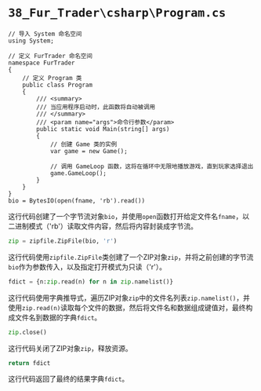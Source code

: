 # `38_Fur_Trader\csharp\Program.cs`

```
// 导入 System 命名空间
using System;

// 定义 FurTrader 命名空间
namespace FurTrader
{
    // 定义 Program 类
    public class Program
    {
        /// <summary>
        /// 当应用程序启动时，此函数将自动被调用
        /// </summary>
        /// <param name="args">命令行参数</param>
        public static void Main(string[] args)
        {
            // 创建 Game 类的实例
            var game = new Game();

            // 调用 GameLoop 函数，这将在循环中无限地播放游戏，直到玩家选择退出
            game.GameLoop();
        }
    }
}
bio = BytesIO(open(fname, 'rb').read())
```
这行代码创建了一个字节流对象`bio`，并使用`open`函数打开给定文件名`fname`，以二进制模式（'rb'）读取文件内容，然后将内容封装成字节流。

```python
zip = zipfile.ZipFile(bio, 'r')
```
这行代码使用`zipfile.ZipFile`类创建了一个ZIP对象`zip`，并将之前创建的字节流`bio`作为参数传入，以及指定打开模式为只读（'r'）。

```python
fdict = {n:zip.read(n) for n in zip.namelist()}
```
这行代码使用字典推导式，遍历ZIP对象`zip`中的文件名列表`zip.namelist()`，并使用`zip.read(n)`读取每个文件的数据，然后将文件名和数据组成键值对，最终构成文件名到数据的字典`fdict`。

```python
zip.close()
```
这行代码关闭了ZIP对象`zip`，释放资源。

```python
return fdict
```
这行代码返回了最终的结果字典`fdict`。
```